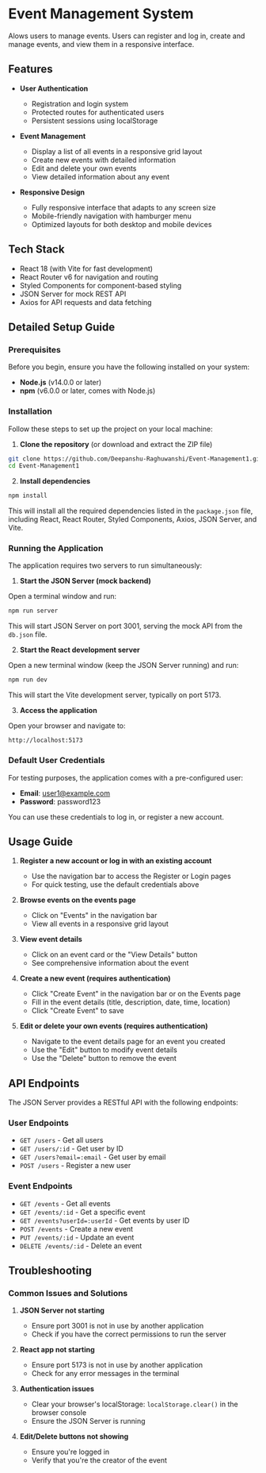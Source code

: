 # Event Management System

Alows users to manage events. Users can register and log in, create and manage events, and view them in a responsive interface.

## Features

- **User Authentication**

  - Registration and login system
  - Protected routes for authenticated users
  - Persistent sessions using localStorage

- **Event Management**

  - Display a list of all events in a responsive grid layout
  - Create new events with detailed information
  - Edit and delete your own events
  - View detailed information about any event

- **Responsive Design**
  - Fully responsive interface that adapts to any screen size
  - Mobile-friendly navigation with hamburger menu
  - Optimized layouts for both desktop and mobile devices

## Tech Stack

- React 18 (with Vite for fast development)
- React Router v6 for navigation and routing
- Styled Components for component-based styling
- JSON Server for mock REST API
- Axios for API requests and data fetching

## Detailed Setup Guide

### Prerequisites

Before you begin, ensure you have the following installed on your system:

- **Node.js** (v14.0.0 or later)
- **npm** (v6.0.0 or later, comes with Node.js)

### Installation

Follow these steps to set up the project on your local machine:

1. **Clone the repository** (or download and extract the ZIP file)

```bash
git clone https://github.com/Deepanshu-Raghuwanshi/Event-Management1.git
cd Event-Management1
```

2. **Install dependencies**

```bash
npm install
```

This will install all the required dependencies listed in the `package.json` file, including React, React Router, Styled Components, Axios, JSON Server, and Vite.

### Running the Application

The application requires two servers to run simultaneously:

1. **Start the JSON Server (mock backend)**

Open a terminal window and run:

```bash
npm run server
```

This will start JSON Server on port 3001, serving the mock API from the `db.json` file.

2. **Start the React development server**

Open a new terminal window (keep the JSON Server running) and run:

```bash
npm run dev
```

This will start the Vite development server, typically on port 5173.

3. **Access the application**

Open your browser and navigate to:

```
http://localhost:5173
```

### Default User Credentials

For testing purposes, the application comes with a pre-configured user:

- **Email**: user1@example.com
- **Password**: password123

You can use these credentials to log in, or register a new account.

## Usage Guide

1. **Register a new account or log in with an existing account**

   - Use the navigation bar to access the Register or Login pages
   - For quick testing, use the default credentials above

2. **Browse events on the events page**

   - Click on "Events" in the navigation bar
   - View all events in a responsive grid layout

3. **View event details**

   - Click on an event card or the "View Details" button
   - See comprehensive information about the event

4. **Create a new event (requires authentication)**

   - Click "Create Event" in the navigation bar or on the Events page
   - Fill in the event details (title, description, date, time, location)
   - Click "Create Event" to save

5. **Edit or delete your own events (requires authentication)**
   - Navigate to the event details page for an event you created
   - Use the "Edit" button to modify event details
   - Use the "Delete" button to remove the event

## API Endpoints

The JSON Server provides a RESTful API with the following endpoints:

### User Endpoints

- `GET /users` - Get all users
- `GET /users/:id` - Get user by ID
- `GET /users?email=:email` - Get user by email
- `POST /users` - Register a new user

### Event Endpoints

- `GET /events` - Get all events
- `GET /events/:id` - Get a specific event
- `GET /events?userId=:userId` - Get events by user ID
- `POST /events` - Create a new event
- `PUT /events/:id` - Update an event
- `DELETE /events/:id` - Delete an event

## Troubleshooting

### Common Issues and Solutions

1. **JSON Server not starting**

   - Ensure port 3001 is not in use by another application
   - Check if you have the correct permissions to run the server

2. **React app not starting**

   - Ensure port 5173 is not in use by another application
   - Check for any error messages in the terminal

3. **Authentication issues**

   - Clear your browser's localStorage: `localStorage.clear()` in the browser console
   - Ensure the JSON Server is running

4. **Edit/Delete buttons not showing**
   - Ensure you're logged in
   - Verify that you're the creator of the event
